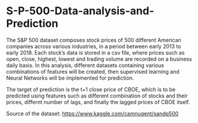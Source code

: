 # S-P-500-Data-analysis-and-Prediction
The S&P 500 dataset composes stock prices of 500 different American companies across various industries, in a period between early 2013 to early 2018. 
Each stock’s data is stored in a csv file, where prices such as open, close, highest, lowest and trading volume are recorded on a business daily basis.
In this analysis, different datasets containing various combinations of features will be created, then supervised learning and Neural Networks will be implemented for prediction.

The target of prediction is the t+1 close price of CBOE, which is to be predicted using features such as different combination of stocks and their prices,
differnt number of lags, and finally the lagged prices of CBOE itself.


Source of the dataset: https://www.kaggle.com/camnugent/sandp500
